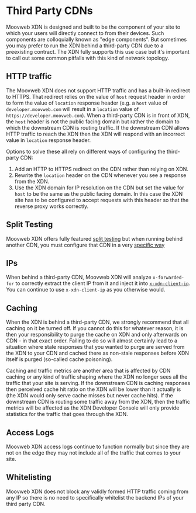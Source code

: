 # Third Party CDNs

Moovweb XDN is designed and built to be the component of your site to which your users will directly connect to from their devices. Such components are colloquially known as "edge components". But sometimes you may prefer to run the XDN behind a third-party CDN due to a preexisting contract. The XDN fully supports this use case but it's important to call out some common pitfalls with this kind of network topology.

## HTTP traffic

The Moovweb XDN does not support HTTP traffic and has a built-in redirect to HTTPS. That redirect relies on the value of `host` request header in order to form the value of `location` response header (e.g. a `host` value of `developer.moovweb.com` will result in a `location` value of `https://developer.moovweb.com`). When a third-party CDN is in front of XDN, the `host` header is not the public facing domain but rather the domain to which the downstream CDN is routing traffic. If the downstream CDN allows HTTP traffic to reach the XDN then the XDN will respond with an incorrect value in `location` response header.

Options to solve these all rely on different ways of configuring the third-party CDN:

1. Add an HTTP to HTTPS redirect on the CDN rather than relying on XDN.
2. Rewrite the `location` header on the CDN whenever you see a response from the XDN.
3. Use the XDN domain for IP resolution on the CDN but set the value for `host` to be the same as the public facing domain. In this case the XDN site has to be configured to accept requests with this header so that the reverse proxy works correctly.

## Split Testing

Moovweb XDN offers fully featured [split testing](/guides/split_testing) but when running behind another CDN, you must configure that CDN in a very [specific way](split_testing#section_third_party_cdns)

## IPs

When behind a third-party CDN, Moovweb XDN will analyze `x-forwarded-for` to correctly extract the client IP from it and inject it into [`x-xdn-client-ip`](request_headers#section_general_headers). You can continue to use `x-xdn-client-ip` as you otherwise would.

## Caching

When the XDN is behind a third-party CDN, we strongly recommend that all caching on it be turned off. If you cannot do this for whatever reason, it is then your responsibility to purge the cache on XDN and only afterwards on CDN - in that exact order. Failing to do so will almost certainly lead to a situation where stale responses that you wanted to purge are served from the XDN to your CDN and cached there as non-stale responses before XDN itself is purged (so-called cache poisoning).

Caching and traffic metrics are another area that is affected by CDN caching or any kind of traffic shaping where the XDN no longer sees all the traffic that your site is serving. If the downstream CDN is caching responses then perceived cache hit ratio on the XDN will be lower than it actually is (the XDN would only serve cache misses but never cache hits). If the downstream CDN is routing some traffic away from the XDN, then the traffic metrics will be affected as the XDN Developer Console will only provide statistics for the traffic that goes through the XDN.

## Access Logs

Moovweb XDN access logs continue to function normally but since they are not on the edge they may not include all of the traffic that comes to your site.

## Whitelisting

Moovweb XDN does not block any validly formed HTTP traffic coming from any IP so there is no need to specifically whitelist the backend IPs of your third party CDN.
